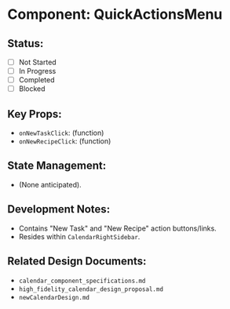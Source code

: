 # Component: QuickActionsMenu

## Status:
- [ ] Not Started
- [ ] In Progress
- [ ] Completed
- [ ] Blocked

## Key Props:
- `onNewTaskClick`: (function)
- `onNewRecipeClick`: (function)

## State Management:
- (None anticipated).

## Development Notes:
- Contains "New Task" and "New Recipe" action buttons/links.
- Resides within `CalendarRightSidebar`.

## Related Design Documents:
- `calendar_component_specifications.md`
- `high_fidelity_calendar_design_proposal.md`
- `newCalendarDesign.md`
